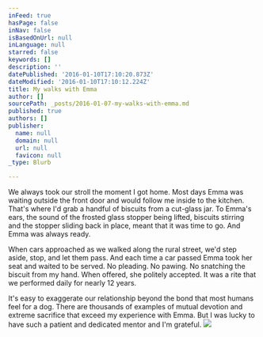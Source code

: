 ```yaml
---
inFeed: true
hasPage: false
inNav: false
isBasedOnUrl: null
inLanguage: null
starred: false
keywords: []
description: ''
datePublished: '2016-01-10T17:10:20.873Z'
dateModified: '2016-01-10T17:10:12.224Z'
title: My walks with Emma
author: []
sourcePath: _posts/2016-01-07-my-walks-with-emma.md
published: true
authors: []
publisher:
  name: null
  domain: null
  url: null
  favicon: null
_type: Blurb

---
```

We always took our stroll the moment I got home. Most days Emma was waiting outside the front door and would follow me inside to the kitchen. That's where I'd grab a handful of biscuits from a cut-glass jar. To Emma's ears, the sound of the frosted glass stopper being lifted, biscuits stirring and the stopper sliding back in place, meant that it was time to go. And Emma was always ready.

When cars approached as we walked along the rural street, we'd step aside, stop, and let them pass. And each time a car passed Emma took her seat and waited to be served. No pleading. No pawing. No snatching the biscuit from my hand. When offered, she politely accepted. It was a rite that we performed daily for nearly 12 years. 

It's easy to exaggerate our relationship beyond the bond that most humans feel for a dog. There are thousands of examples of mutual devotion and extreme sacrifice that exceed my experience with Emma. But I was lucky to have such a patient and dedicated mentor and I'm grateful.
![](https://the-grid-user-content.s3-us-west-2.amazonaws.com/61d85b4d-0ed5-4921-8a35-bfd49bca74ba.jpg)